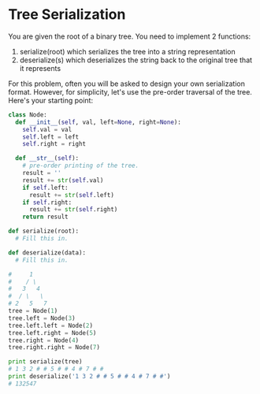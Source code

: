 # Tree Serialization

You are given the root of a binary tree. You need to implement 2 functions:

1. serialize(root) which serializes the tree into a string representation
2. deserialize(s) which deserializes the string back to the original tree that it represents

For this problem, often you will be asked to design your own serialization format. However, for simplicity, let's use the pre-order traversal of the tree. Here's your starting point:

```python
class Node:
  def __init__(self, val, left=None, right=None):
    self.val = val
    self.left = left
    self.right = right

  def __str__(self):
    # pre-order printing of the tree.
    result = ''
    result += str(self.val)
    if self.left:
      result += str(self.left)
    if self.right:
      result += str(self.right)
    return result

def serialize(root):
  # Fill this in.

def deserialize(data):
  # Fill this in.

#     1
#    / \
#   3   4
#  / \   \
# 2   5   7
tree = Node(1)
tree.left = Node(3)
tree.left.left = Node(2)
tree.left.right = Node(5)
tree.right = Node(4)
tree.right.right = Node(7)

print serialize(tree)
# 1 3 2 # # 5 # # 4 # 7 # #
print deserialize('1 3 2 # # 5 # # 4 # 7 # #')
# 132547
```